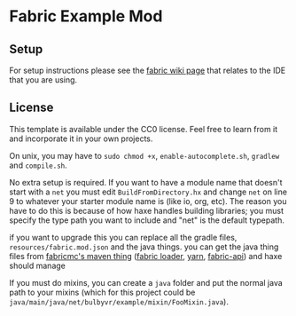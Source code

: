 # Fabric Example Mod

## Setup

For setup instructions please see the [fabric wiki page](https://fabricmc.net/wiki/tutorial:setup) that relates to the IDE that you are using.


## License

This template is available under the CC0 license. Feel free to learn from it and incorporate it in your own projects.

On unix, you may have to `sudo chmod +x`, `enable-autocomplete.sh`, `gradlew` and `compile.sh`.

No extra setup is required. If you want to have a module name that doesn't start with a `net` you must edit `BuildFromDirectory.hx`  and change `net` on line 9 to whatever your starter module name is (like io, org, etc). The reason you have to do this is because of how haxe handles building libraries; you must specify the type path you want to include and "net" is the default typepath.

if you want to upgrade this you can replace all the gradle files, `resources/fabric.mod.json` and the java things. you can get the java thing files from [fabricmc's maven thing](https://maven.fabricmc.net/) ([fabric loader](https://maven.fabricmc.net/net/fabricmc/fabric-loader/), [yarn](https://maven.fabricmc.net/net/fabricmc/yarn/), [fabric-api](https://maven.fabricmc.net/net/fabricmc/fabric-api/fabric-api/)) and haxe should manage

If you must do mixins, you can create a `java` folder and put the normal java path to your mixins (which for this project could be `java/main/java/net/bulbyvr/example/mixin/FooMixin.java`). 
